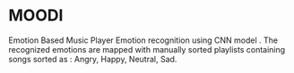 # MOODI
Emotion Based Music Player
Emotion recognition using CNN model . The recognized emotions are mapped with manually sorted playlists containing songs sorted as : Angry, Happy, Neutral, Sad.
